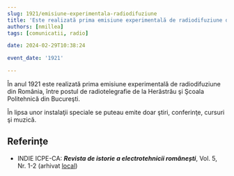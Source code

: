 ```yaml
---
slug: 1921/emisiune-experimentala-radiodifuziune
title: 'Este realizată prima emisiune experimentală de radiodifuziune din România'
authors: [nmillea]
tags: [comunicatii, radio]

date: 2024-02-29T10:38:24

event_date: '1921'

---
```


În anul 1921 este realizată prima emisiune experimentală de radiodifuziune din
România, între postul de radiotelegrafie de la Herăstrău şi Şcoala Politehnică din
Bucureşti.

<!-- truncate -->

În lipsa unor instalaţii speciale se puteau emite doar ştiri, conferinţe,
cursuri şi muzică.

## Referințe

- INDIE ICPE-CA: _**Revista de istorie a electrotehnicii românești**_, Vol. 5, Nr. 1-2 (arhivat [local](https://cronica-it.github.io/arhiva/#2019))
